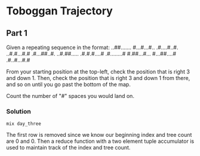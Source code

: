 # Toboggan Trajectory

## Part 1
Given a repeating sequence in the format: 
..##.......
#...#...#..
.#....#..#.
..#.#...#.#
.#...##..#.
..#.##.....
.#.#.#....#
.#........#
#.##...#...
#...##....#
.#..#...#.#

From your starting position at the top-left, check the position that is right 3 and down 1. Then, check the position that is right 3 and down 1 from there, and so on until you go past the bottom of the map.

Count the number of "#" spaces you would land on. 

### Solution
```mix day_three```

The first row is removed since we know our beginning index and tree count are 0 and 0. Then a reduce function with a two element tuple accumulator is used to maintain track of the index and tree count.